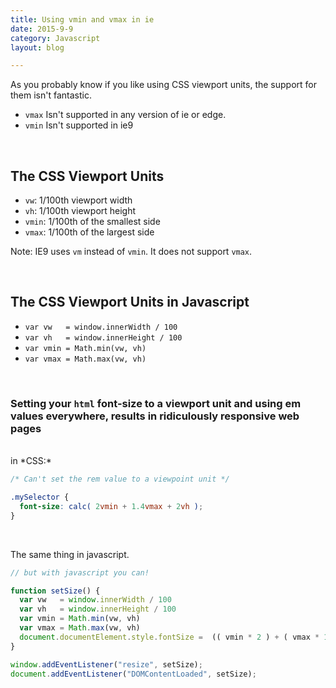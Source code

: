 ```yaml
---
title: Using vmin and vmax in ie
date: 2015-9-9
category: Javascript
layout: blog

---
```


As you probably know if you like using CSS viewport units, the support for them isn't fantastic.

- `vmax` Isn't supported in any version of ie or edge.
- `vmin` Isn't supported in ie9

<br>

## The CSS Viewport Units

- `vw`: 1/100th viewport width
- `vh`: 1/100th viewport height
- `vmin`: 1/100th of the smallest side
- `vmax`: 1/100th of the largest side

Note: IE9 uses `vm` instead of `vmin`. It does not support `vmax`.

<br>

## The CSS Viewport Units in Javascript

- `var vw   = window.innerWidth / 100`
- `var vh   = window.innerHeight / 100`
- `var vmin = Math.min(vw, vh)`
- `var vmax = Math.max(vw, vh)`

<br>

### Setting your `html` font-size to a viewport unit and using em values everywhere, results in ridiculously responsive web pages

<br>
in *CSS:*


```css
/* Can't set the rem value to a viewpoint unit */

.mySelector { 
  font-size: calc( 2vmin + 1.4vmax + 2vh ); 
}
```

<br>

The same thing in javascript.

```js
// but with javascript you can!

function setSize() {
  var vw   = window.innerWidth / 100
  var vh   = window.innerHeight / 100
  var vmin = Math.min(vw, vh)
  var vmax = Math.max(vw, vh)
  document.documentElement.style.fontSize =  (( vmin * 2 ) + ( vmax * 1.4 ) + ( vh * 2 ))  + "px";
}

window.addEventListener("resize", setSize);
document.addEventListener("DOMContentLoaded", setSize);
```
